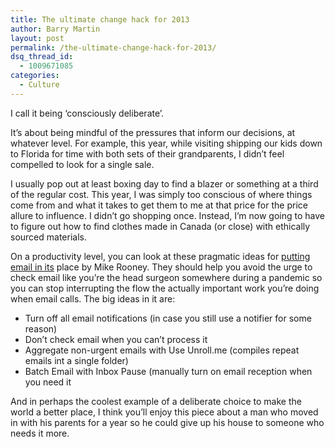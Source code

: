 ```yaml
---
title: The ultimate change hack for 2013
author: Barry Martin
layout: post
permalink: /the-ultimate-change-hack-for-2013/
dsq_thread_id:
  - 1009671085
categories:
  - Culture
---
```

I call it being &#8216;consciously deliberate&#8217;.

It&#8217;s about being mindful of the pressures that inform our decisions, at whatever level. For example, this year, while visiting shipping our kids down to Florida for time with both sets of their grandparents, I didn&#8217;t feel compelled to look for a single sale.

I usually pop out at least boxing day to find a blazer or something at a third of the regular cost. This year, I was simply too conscious of where things come from and what it takes to get them to me at that price for the price allure to influence. I didn&#8217;t go shopping once. Instead, I&#8217;m now going to have to figure out how to find clothes made in Canada (or close) with ethically sourced materials.

On a productivity level, you can look at these pragmatic ideas for [putting email in its][1] place by Mike Rooney. They should help you avoid the urge to check email like you&#8217;re the head surgeon somewhere during a pandemic so you can stop interrupting the flow the actually important work you&#8217;re doing when email calls. The big ideas in it are:

*   Turn off all email notifications (in case you still use a notifier for some reason)
*   Don’t check email when you can’t process it
*   Aggregate non-urgent emails with Use Unroll.me (compiles repeat emails int a single folder)
*   Batch Email with Inbox Pause (manually turn on email reception when you need it

And in perhaps the coolest example of a deliberate choice to make the world a better place, I think you&#8217;ll enjoy this piece about a man who moved in with his parents for a year so he could give up his house to someone who needs it more.

 [1]: http://mikerooney.rowk.com/?p=32 "Putting email in it's place by Mike Rooney"